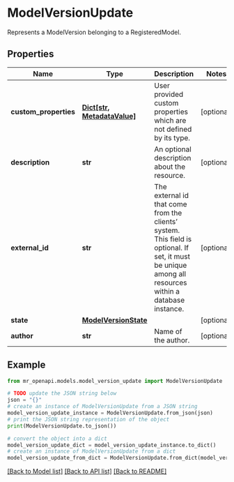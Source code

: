 # ModelVersionUpdate

Represents a ModelVersion belonging to a RegisteredModel.

## Properties

Name | Type | Description | Notes
------------ | ------------- | ------------- | -------------
**custom_properties** | [**Dict[str, MetadataValue]**](MetadataValue.md) | User provided custom properties which are not defined by its type. | [optional] 
**description** | **str** | An optional description about the resource. | [optional] 
**external_id** | **str** | The external id that come from the clients’ system. This field is optional. If set, it must be unique among all resources within a database instance. | [optional] 
**state** | [**ModelVersionState**](ModelVersionState.md) |  | [optional] 
**author** | **str** | Name of the author. | [optional] 

## Example

```python
from mr_openapi.models.model_version_update import ModelVersionUpdate

# TODO update the JSON string below
json = "{}"
# create an instance of ModelVersionUpdate from a JSON string
model_version_update_instance = ModelVersionUpdate.from_json(json)
# print the JSON string representation of the object
print(ModelVersionUpdate.to_json())

# convert the object into a dict
model_version_update_dict = model_version_update_instance.to_dict()
# create an instance of ModelVersionUpdate from a dict
model_version_update_from_dict = ModelVersionUpdate.from_dict(model_version_update_dict)
```
[[Back to Model list]](../README.md#documentation-for-models) [[Back to API list]](../README.md#documentation-for-api-endpoints) [[Back to README]](../README.md)


